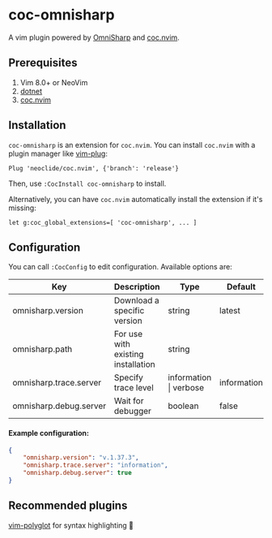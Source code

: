 # coc-omnisharp

A vim plugin powered by
[OmniSharp](https://github.com/omnisharp/omnisharp-roslyn) and
[coc.nvim](https://github.com/neoclide/coc.nvim).

## Prerequisites

1. Vim 8.0+ or NeoVim
2. [dotnet](http://dot.net)
3. [coc.nvim](https://github.com/neoclide/coc.nvim)

## Installation

`coc-omnisharp` is an extension for `coc.nvim`.
You can install `coc.nvim` with a plugin manager like [vim-plug](https://github.com/junegunn/vim-plug):
```vimL
Plug 'neoclide/coc.nvim', {'branch': 'release'}
```

Then, use `:CocInstall coc-omnisharp` to install.

Alternatively, you can have `coc.nvim` automatically install the extension if it's missing:
```vimL
let g:coc_global_extensions=[ 'coc-omnisharp', ... ]
```

## Configuration


You can call `:CocConfig` to edit configuration. Available options are:

|          Key           |             Description            |           Type         |   Default   |
| ---------------------- | ---------------------------------- | ---------------------- | ----------- |
| omnisharp.version      | Download a specific version        | string                 | latest      |
| omnisharp.path         | For use with existing installation | string                 |             |
| omnisharp.trace.server | Specify trace level                | information \| verbose | information |
| omnisharp.debug.server | Wait for debugger                  | boolean                | false       |

#### Example configuration:

```json
{
    "omnisharp.version": "v.1.37.3",
    "omnisharp.trace.server": "information",
    "omnisharp.debug.server": true
}
```


## Recommended plugins

[vim-polyglot](https://github.com/sheerun/vim-polyglot) for syntax highlighting 🎨
